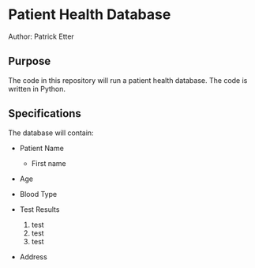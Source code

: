 # Patient Health Database

Author: Patrick Etter

## Purpose
The code in this repository will run a patient health database.
The code is written in Python.

## Specifications

The database will contain:
* Patient Name
    - First name
* Age
* Blood Type
* Test Results
    1. test
    1. test
    3. test

* Address